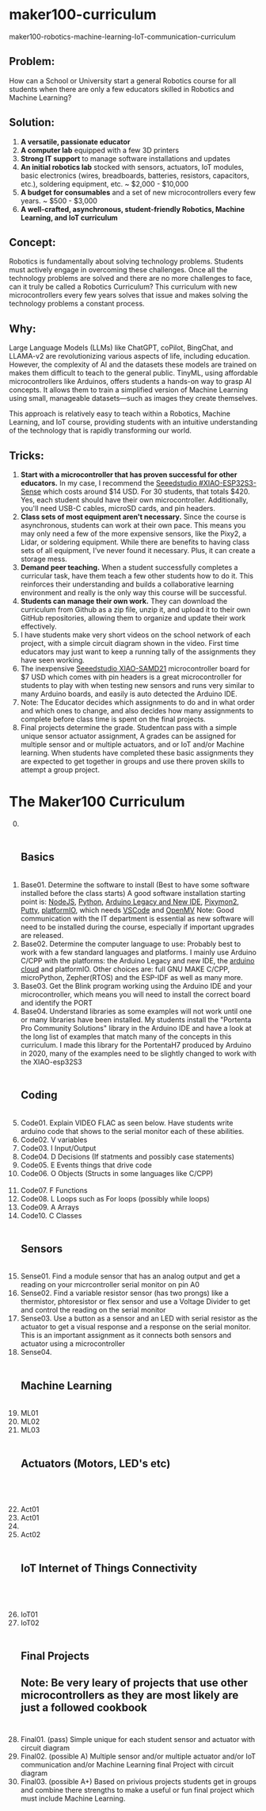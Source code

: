 


# maker100-curriculum
maker100-robotics-machine-learning-IoT-communication-curriculum

## Problem: 
How can a School or University start a general Robotics course for all students when there are only a few educators skilled in Robotics and Machine Learning?

## Solution:

1. **A versatile, passionate educator**
2. **A computer lab** equipped with a few 3D printers
3. **Strong IT support** to manage software installations and updates
4. **An initial robotics lab** stocked with sensors, actuators, IoT modules, basic electronics (wires, breadboards, batteries, resistors, capacitors, etc.), soldering equipment, etc. ~ $2,000 - $10,000 
5. **A budget for consumables** and a set of new microcontrollers every few years. ~ $500 - $3,000
6. **A well-crafted, asynchronous, student-friendly Robotics, Machine Learning, and IoT curriculum**

## Concept:   
Robotics is fundamentally about solving technology problems. Students must actively engage in overcoming these challenges. Once all the technology problems are solved and there are no more challenges to face, can it truly be called a Robotics Curriculum? This curriculum with new microcontrollers every few years solves that issue and makes solving the technology problems a constant process.

## Why:
Large Language Models (LLMs) like ChatGPT, coPilot, BingChat, and LLAMA-v2 are revolutionizing various aspects of life, including education. However, the complexity of AI and the datasets these models are trained on makes them difficult to teach to the general public. TinyML, using affordable microcontrollers like Arduinos, offers students a hands-on way to grasp AI concepts. It allows them to train a simplified version of Machine Learning using small, manageable datasets—such as images they create themselves.

This approach is relatively easy to teach within a Robotics, Machine Learning, and IoT course, providing students with an intuitive understanding of the technology that is rapidly transforming our world.






## Tricks:
1. **Start with a microcontroller that has proven successful for other educators.** In my case, I recommend the  [Seeedstudio #XIAO-ESP32S3-Sense](https://wiki.seeedstudio.com/xiao_esp32s3_getting_started/)  which costs around $14 USD. For 30 students, that totals $420. Yes, each student should have their own microcontroller. Additionally, you'll need USB-C cables, microSD cards, and pin headers.
2. **Class sets of most equipment aren't necessary.** Since the course is asynchronous, students can work at their own pace. This means you may only need a few of the more expensive sensors, like the Pixy2, a Lidar, or soldering equipment. While there are benefits to having class sets of all equipment, I’ve never found it necessary. Plus, it can create a storage mess.
3. **Demand peer teaching.** When a student successfully completes a curricular task, have them teach a few other students how to do it. This reinforces their understanding and builds a collaborative learning environment and really is the only way this course will be successful.
4. **Students can manage their own work.** They can download the curriculum from Github as a zip file, unzip it, and upload it to their own GitHub repositories, allowing them to organize and update their work effectively.
5. I have students make very short videos on the school network of each project, with a simple circuit diagram shown in the video. First time educators may just want to keep a running tally of the assignments they have seen working.
6. The inexpensive [Seeedstudio XIAO-SAMD21](https://wiki.seeedstudio.com/Seeeduino-XIAO/) microcontroller board for $7 USD which comes with pin headers is a great microcontroller for students to play with when testing new sensors and runs very similar to many Arduino boards, and easily is auto detected the Arduino IDE.
7. Note: The Educator decides which assignments to do and in what order and which ones to change, and also decides how many assignments to complete before class time is spent on the final projects.
8. Final projects determine the grade. Studentcan pass with a simple unique sensor actuator assignment, A grades can be assigned for multiple sensor and or multiple actuators, and or IoT and/or Machine learning. When students have completed these basic assignments they are expected to get together in groups and use there proven skills to attempt a group project.





# The Maker100 Curriculum
0.    <br><br><h2>Basics</h2><br> 
1. Base01. Determine the software to install (Best to have some software installed before the class starts) A good software installation starting point is: [NodeJS](https://nodejs.org/en/download/package-manager), [Python](https://www.python.org/downloads/), [Arduino Legacy and New IDE](https://www.arduino.cc/en/software), [Pixymon2](https://pixycam.com/downloads-pixy2/), [Putty](https://www.putty.org/), [platformIO](https://platformio.org/), which needs [VSCode](https://code.visualstudio.com/download) and [OpenMV](https://openmv.io/pages/download) Note: Good communication with the IT department is essential as new software will need to be installed during the course, especially if important upgrades are released.
2. Base02. Determine the computer language to use: Probably best to work with a few standard languages and platforms. I mainly use Arduino C/CPP with the platforms: the Arduino Legacy and new IDE, the [arduino cloud](https://cloud.arduino.cc/) and platformIO. Other choices are: full GNU MAKE C/CPP, microPython, Zepher(RTOS) and the ESP-IDF as well as many more.
3. Base03. Get the Blink program working using the Arduino IDE and your microcontroller, which means you will need to install the correct board and identify the PORT
4. Base04. Understand libraries as some examples will not work until one or many libraries have been installed. My students install the "Portenta Pro Community Solutions" library in the Arduino IDE and have a look at the long list of examples that match many of the concepts in this curriculum. I made this library for the PortentaH7 produced by Arduino in 2020, many of the examples need to be slightly changed to work with the XIAO-esp32S3  <br><br><h2>Coding</h2><br> 
5. Code01. Explain VIDEO FLAC as seen below. Have students write arduino code that shows to the serial monitor each of these abilities.  
6. Code02. V variables
7. Code03. I Input/Output
8. Code04. D Decisions (If statments and possibly case statements)
9. Code05. E Events things that drive code
10. Code06. O Objects (Structs in some languages like C/CPP)<br><br>  
11. Code07. F Functions
12. Code08. L Loops such as For loops (possibly while loops)
13. Code09. A Arrays
14. Code10. C Classes<br><br><h2>Sensors</h2><br>
15. Sense01. Find a module sensor that has an analog output and get a reading on your micrcontroller serial monitor on pin A0
16. Sense02. Find a variable resistor sensor (has two prongs) like a thermistor, phtoresistor or flex sensor and use a Voltage Divider to get and control the reading on the serial monitor
17. Sense03. Use a button as a sensor and an LED with serial resistor as the actuator to get a visual response and a response on the serial monitor. This is an important assignment as it connects both sensors and actuator using a microcontroller
18. Sense04. <br><br><h2>Machine Learning</h2><br>
19. ML01
20. ML02
21. ML03     <br><br><h2>Actuators (Motors, LED's etc)<h2><br>
22. Act01</h2><br> 
23. Act01
24. 
25. Act02   <br><br><h2> IoT Internet of Things Connectivity<h2><br>
26. IoT01
27. IoT02  <br><br><h2>Final Projects <h2> Note: Be very leary of projects that use other microcontrollers as they are most likely are just a followed cookbook <br><br>
28. Final01. (pass) Simple unique for each student sensor and actuator with circuit diagram
29. Final02. (possible A) Multiple sensor and/or multiple actuator and/or IoT communication and/or Machine Learning final Project with circuit diagram
30. Final03. (possible A+) Based on privious projects students get in groups and combine there strengths to make a useful or fun final project which must include Machine Learning. 



